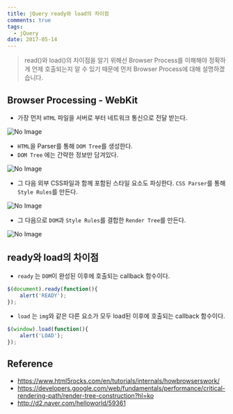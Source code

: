 ```yaml
---
title: jQuery ready와 load의 차이점
comments: true
tags:
  - jQuery
date: 2017-05-14
---
```


> read()와 load()의 차이점을 알기 위해선 Browser Process를 이해해야 정확하게 언제 호출되는지 알 수 있기 때문에 먼저 Browser Process에 대해 설명하겠습니다.

## Browser Processing - WebKit

- 가장 먼저 `HTML` 파일을 서버로 부터 네트워크 통신으로 전달 받는다.

![No Image](/assets/posts/20170514/1.PNG)

- `HTML`을 Parser를 통해 `DOM Tree`를 생성한다.
- `DOM Tree` 에는 간략한 정보만 담겨있다.

![No Image](/assets/posts/20170514/2.PNG)

- 그 다음 외부 CSS파일과 함께 포함된 스타일 요소도 파싱한다. `CSS Parser`를 통해 `Style Rules`를 만든다.

![No Image](/assets/posts/20170514/3.PNG)

- 그 다음으로 `DOM`과 `Style Rules`를 결합한 `Render Tree`를 만든다.

![No Image](/assets/posts/20170514/4.PNG)

## ready와 load의 차이점
- `ready` 는 `DOM`이 완성된 이후에 호출되는 callback 함수이다.

``` javascript
$(document).ready(function(){
    alert('READY');
});
```

- `load` 는 `img`와 같은 다른 요소가 모두 load된 이후에 호출되는 callback 함수이다.

``` javascript
$(window).load(function(){
    alert('LOAD');
});
```


## Reference
- <https://www.html5rocks.com/en/tutorials/internals/howbrowserswork/>
- <https://developers.google.com/web/fundamentals/performance/critical-rendering-path/render-tree-construction?hl=ko>
- <http://d2.naver.com/helloworld/59361>
